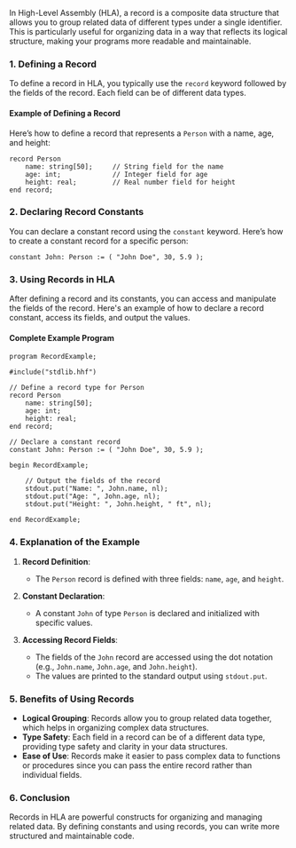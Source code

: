 In High-Level Assembly (HLA), a record is a composite data structure that allows you to group related data of different types under a single identifier. This is particularly useful for organizing data in a way that reflects its logical structure, making your programs more readable and maintainable.

### 1. **Defining a Record**

To define a record in HLA, you typically use the `record` keyword followed by the fields of the record. Each field can be of different data types. 

#### **Example of Defining a Record**

Here’s how to define a record that represents a `Person` with a name, age, and height:

```assembly
record Person
    name: string[50];     // String field for the name
    age: int;             // Integer field for age
    height: real;         // Real number field for height
end record;
```

### 2. **Declaring Record Constants**

You can declare a constant record using the `constant` keyword. Here’s how to create a constant record for a specific person:

```assembly
constant John: Person := ( "John Doe", 30, 5.9 );
```

### 3. **Using Records in HLA**

After defining a record and its constants, you can access and manipulate the fields of the record. Here's an example of how to declare a record constant, access its fields, and output the values.

#### **Complete Example Program**

```assembly
program RecordExample;

#include("stdlib.hhf")

// Define a record type for Person
record Person
    name: string[50];
    age: int;
    height: real;
end record;

// Declare a constant record
constant John: Person := ( "John Doe", 30, 5.9 );

begin RecordExample;

    // Output the fields of the record
    stdout.put("Name: ", John.name, nl);
    stdout.put("Age: ", John.age, nl);
    stdout.put("Height: ", John.height, " ft", nl);

end RecordExample;
```

### 4. **Explanation of the Example**

1. **Record Definition**:
   - The `Person` record is defined with three fields: `name`, `age`, and `height`.

2. **Constant Declaration**:
   - A constant `John` of type `Person` is declared and initialized with specific values.

3. **Accessing Record Fields**:
   - The fields of the `John` record are accessed using the dot notation (e.g., `John.name`, `John.age`, and `John.height`).
   - The values are printed to the standard output using `stdout.put`.

### 5. **Benefits of Using Records**

- **Logical Grouping**: Records allow you to group related data together, which helps in organizing complex data structures.
- **Type Safety**: Each field in a record can be of a different data type, providing type safety and clarity in your data structures.
- **Ease of Use**: Records make it easier to pass complex data to functions or procedures since you can pass the entire record rather than individual fields.

### 6. **Conclusion**

Records in HLA are powerful constructs for organizing and managing related data. By defining constants and using records, you can write more structured and maintainable code.
